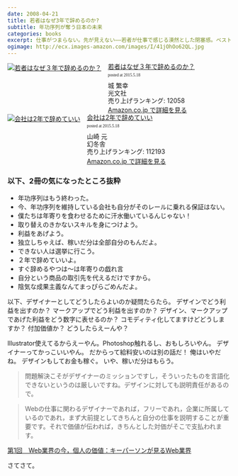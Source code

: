 ```yaml
---
date: 2008-04-21
title: 若者はなぜ3年で辞めるのか? 
subtitle: 年功序列が奪う日本の未来
categories: books
excerpt: 仕事がつまらない。先が見えない――若者が仕事で感じる漠然とした閉塞感。ベストセラー『内側から見た富士通　「成果主義」の崩壊』の著者が若者の視点で探る、その正体とは？
ogimage: http://ecx.images-amazon.com/images/I/41jOhOo62QL.jpg
---
```


<div class="azlink-box"><div class="azlink-image" style="float:left"><a href="http://www.amazon.co.jp/exec/obidos/ASIN/B00GU4R9TU/warikiru-22/" name="azlinklink" target="_blank"><img src="http://ecx.images-amazon.com/images/I/41jOhOo62QL._SL160_.jpg" alt="若者はなぜ３年で辞めるのか？" style="border:none" /></a></div><div class="azlink-info" style="float:left;margin-left:15px;line-height:120%"><div class="azlink-name" style="margin-bottom:10px;line-height:120%"><a href="http://www.amazon.co.jp/exec/obidos/ASIN/B00GU4R9TU/warikiru-22/" name="azlinklink" target="_blank">若者はなぜ３年で辞めるのか？</a><div class="azlink-powered-date" style="font-size:7pt;margin-top:5px;font-family:verdana;line-height:120%">posted at 2015.5.18</div></div><div class="azlink-detail">城 繁幸<br />光文社<br />売り上げランキング: 12058<br /></div><div class="azlink-link" style="margin-top:5px"><a href="http://www.amazon.co.jp/exec/obidos/ASIN/B00GU4R9TU/warikiru-22/" target="_blank">Amazon.co.jp で詳細を見る</a></div></div><div class="azlink-footer" style="clear:left"></div></div>

<div class="azlink-box"><div class="azlink-image" style="float:left"><a href="http://www.amazon.co.jp/exec/obidos/ASIN/4344980662/warikiru-22/" name="azlinklink" target="_blank"><img src="http://ecx.images-amazon.com/images/I/41%2BkLHDHUrL._SL160_.jpg" alt="会社は2年で辞めていい" style="border:none" /></a></div><div class="azlink-info" style="float:left;margin-left:15px;line-height:120%"><div class="azlink-name" style="margin-bottom:10px;line-height:120%"><a href="http://www.amazon.co.jp/exec/obidos/ASIN/4344980662/warikiru-22/" name="azlinklink" target="_blank">会社は2年で辞めていい</a><div class="azlink-powered-date" style="font-size:7pt;margin-top:5px;font-family:verdana;line-height:120%">posted at 2015.5.18</div></div><div class="azlink-detail">山崎 元<br />幻冬舎<br />売り上げランキング: 112193<br /></div><div class="azlink-link" style="margin-top:5px"><a href="http://www.amazon.co.jp/exec/obidos/ASIN/4344980662/warikiru-22/" target="_blank">Amazon.co.jp で詳細を見る</a></div></div><div class="azlink-footer" style="clear:left"></div></div>

### 以下、2冊の気になったところ抜粋

+ 年功序列はもう終わった。
+ 今、年功序列を維持している会社も自分がそのレールに乗れる保証はない。
+ 僕たちは年寄りを食わせるために汗水働いているんじゃない！
+ 取り替えのきかないスキルを身につけよう。
+ 利益をあげよう。
+ 独立しちゃえば、稼いだ分は全部自分のもんだよ。
+ できない人は選挙に行こう。
+ ２年で辞めていいよ。
+ すぐ辞めるやつは〜は年寄りの戯れ言
+ 自分という商品の取引先を代えるだけですから。
+ 陰気な成果主義なんてまっぴらごめんだよ。

以下、デザイナーとしてどうしたらよいのか疑問たらたら。 デザインでどう利益を出すのか？ マークアップでどう利益を出すのか？ デザイン、マークアップであげた利益をどう数字に表せるのか？ コモディティ化してますけどどうしますか？ 付加価値か？ どうしたらえーんや？

Illustrator使えてるからえーやん。Photoshop触れるし、おもしろいやん。 デザイナーってかっこいいやん。 だからって給料安いのは別の話だ！ 俺はいやだね。 デザインもしてお金も稼ぐ。 いや、稼いだ分はもらう。

> 問題解決こそがデザイナーのミッションですし，そういったものを言語化できないというのは厳しいですね。デザインに対しても説明責任があるので。

> Webの仕事に関わるデザイナーであれば，フリーであれ，企業に所属しているのであれ，まず大前提としてきちんと自分の仕事を説明することが重要です。それで価値が伝われば，きちんとした対価がそこで支払われます。

[第1回　Web業界の今，個人の価値：キーパーソンが見るWeb業界](http://gihyo.jp/design/serial/01/key-person/0001)

さてさて。
